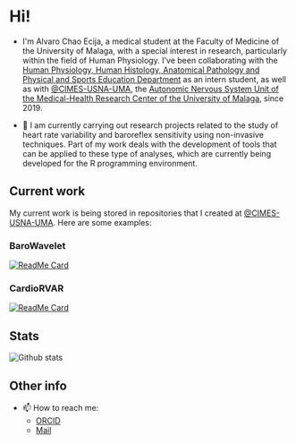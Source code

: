 # Hi!

- I'm Alvaro Chao Ecija, a medical student at the Faculty of Medicine of the University of Malaga, with a special interest in research, particularly within the field of Human Physiology. I've been collaborating with the [Human Physiology, Human Histology, Anatomical Pathology and Physical and Sports Education Department](https://www.uma.es/departamento-de-fisiologia-humana-histologia-humana-anatomia-patologia-educion-fisica-y-deportiva/) as an intern student, as well as with [@CIMES-USNA-UMA](https://github.com/CIMES-USNA-UMA), the [Autonomic Nervous System Unit of the Medical-Health Research Center of the University of Malaga](http://cimes-sna.uma.es), since 2019. 

- 🔭 I am currently carrying out research projects related to the study of heart rate variability and baroreflex sensitivity using non-invasive techniques. Part of my work deals with the development of tools that can be applied to these type of analyses, which are currently being developed for the R programming environment.

## Current work

My current work is being stored in repositories that I created at [@CIMES-USNA-UMA](https://github.com/CIMES-USNA-UMA). Here are some examples:

### BaroWavelet
[![ReadMe Card](https://github-readme-stats.vercel.app/api/pin/?username=CIMES-USNA-UMA&repo=BaroWavelet)](https://github.com/CIMES-USNA-UMA/BaroWavelet)

### CardioRVAR
[![ReadMe Card](https://github-readme-stats.vercel.app/api/pin/?username=CIMES-USNA-UMA&repo=CardioRVAR)](https://github.com/CIMES-USNA-UMA/CardioRVAR)


## Stats

![Github stats](https://github-readme-stats.vercel.app/api?username=alvarochaoecija)

## Other info

<!--   - 💬 Ask me about ...   -->
- 📫 How to reach me: 
   - [ORCID](https://orcid.org/0000-0002-2691-6936)
   - [Mail](mailto:alvaro.rprojects@gmail.com)
<!--   - ⚡ Fun fact: ...      -->

